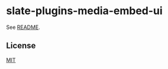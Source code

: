 # slate-plugins-media-embed-ui

See [README](https://github.com/udecode/slate-plugins).

## License

[MIT](../../../LICENSE)
